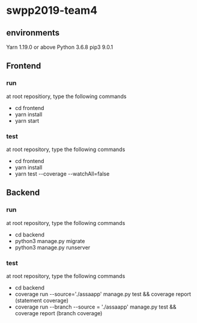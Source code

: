 # swpp2019-team4

## environments

Yarn 1.19.0 or above
Python 3.6.8
pip3 9.0.1

## Frontend

### run
at root repositiory, type the following commands

* cd frontend
* yarn install
* yarn start

### test
at root repository, type the following commands

* cd frontend
* yarn install
* yarn test --coverage --watchAll=false

## Backend

### run
at root repository, type the following commands

* cd backend
* python3 manage.py migrate
* python3 manage.py runserver

### test
at root repository, type the following commands

* cd backend
* coverage run --source='./assaapp' manage.py test && coverage report (statement coverage)
* coverage run --branch --source = './assaapp' manage.py test && coverage report (branch coverage)